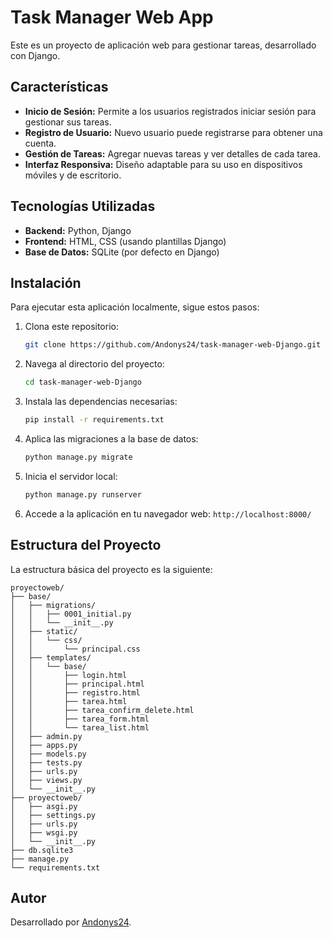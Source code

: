 # Task Manager Web App

Este es un proyecto de aplicación web para gestionar tareas, desarrollado con Django.

## Características

- **Inicio de Sesión:** Permite a los usuarios registrados iniciar sesión para gestionar sus tareas.
- **Registro de Usuario:** Nuevo usuario puede registrarse para obtener una cuenta.
- **Gestión de Tareas:** Agregar nuevas tareas y ver detalles de cada tarea.
- **Interfaz Responsiva:** Diseño adaptable para su uso en dispositivos móviles y de escritorio.

## Tecnologías Utilizadas

- **Backend:** Python, Django
- **Frontend:** HTML, CSS (usando plantillas Django)
- **Base de Datos:** SQLite (por defecto en Django)

## Instalación

Para ejecutar esta aplicación localmente, sigue estos pasos:

1. Clona este repositorio:

   ```bash
   git clone https://github.com/Andonys24/task-manager-web-Django.git
   ```

2. Navega al directorio del proyecto:

   ```bash
   cd task-manager-web-Django
   ```

3. Instala las dependencias necesarias:

   ```bash
   pip install -r requirements.txt
   ```

4. Aplica las migraciones a la base de datos:

   ```bash
   python manage.py migrate
   ```

5. Inicia el servidor local:

   ```bash
   python manage.py runserver
   ```

6. Accede a la aplicación en tu navegador web: `http://localhost:8000/`

## Estructura del Proyecto

La estructura básica del proyecto es la siguiente:

```
proyectoweb/
├── base/
│   ├── migrations/
│   │   ├── 0001_initial.py
│   │   └── __init__.py
│   ├── static/
│   │   └── css/
│   │       └── principal.css
│   ├── templates/
│   │   └── base/
│   │       ├── login.html
│   │       ├── principal.html
│   │       ├── registro.html
│   │       ├── tarea.html
│   │       ├── tarea_confirm_delete.html
│   │       ├── tarea_form.html
│   │       └── tarea_list.html
│   ├── admin.py
│   ├── apps.py
│   ├── models.py
│   ├── tests.py
│   ├── urls.py
│   ├── views.py
│   └── __init__.py
├── proyectoweb/
│   ├── asgi.py
│   ├── settings.py
│   ├── urls.py
│   ├── wsgi.py
│   └── __init__.py
├── db.sqlite3
├── manage.py
└── requirements.txt

```

## Autor

Desarrollado por [Andonys24](https://github.com/Andonys24).